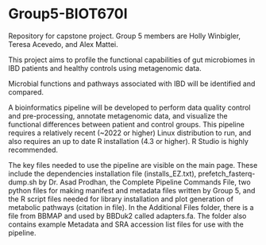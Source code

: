 # Group5-BIOT670I
Repository for capstone project.
Group 5 members are Holly Winbigler, Teresa Acevedo, and Alex Mattei.

This project aims to profile the functional capabilities of gut microbiomes in IBD patients and healthy controls using metagenomic data.

Microbial functions and pathways associated with IBD will be identified and compared.

A bioinformatics pipeline will be developed to perform data quality control and pre-processing, annotate metagenomic data, and visualize the functional differences between patient and control groups. This pipeline requires a relatively recent (~2022 or higher) Linux distribution to run, and also requires an up to date R installation (4.3 or higher). R Studio is highly recommended. 

The key files needed to use the pipeline are visible on the main page. These include the dependencies installation file (installs_EZ.txt), prefetch_fasterq-dump.sh by Dr. Asad Prodhan, the Complete Pipeline Commands File, two python files for making manifest and metadata files written by Group 5, and the R script files needed for library installation and plot generation of metabolic pathways (citation in file). In the Additional Files folder, there is a file from BBMAP and used by BBDuk2 called adapters.fa. The folder also contains example Metadata and SRA accession list files for use with the pipeline.

